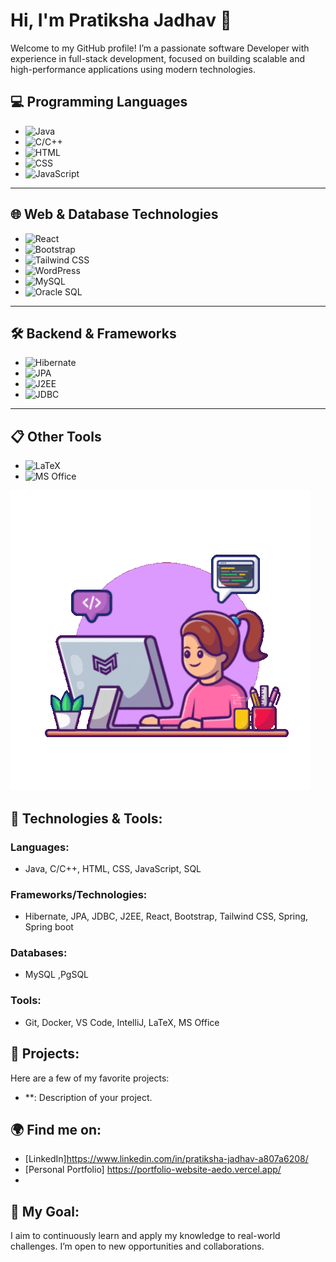 # Hi, I'm Pratiksha Jadhav 👋

Welcome to my GitHub profile! I’m a passionate software Developer with experience in full-stack development, focused on building scalable and high-performance applications using modern technologies.
## 💻 Programming Languages
- ![Java](https://img.shields.io/badge/Java-%23FF5733?style=flat&logo=java&logoColor=white)
- ![C/C++](https://img.shields.io/badge/C%2B%2B-%2300599C?style=flat&logo=c%2B%2B&logoColor=white)
- ![HTML](https://img.shields.io/badge/HTML-%23E34F26?style=flat&logo=html5&logoColor=white)
- ![CSS](https://img.shields.io/badge/CSS-%231572B6?style=flat&logo=css3&logoColor=white)
- ![JavaScript](https://img.shields.io/badge/JavaScript-%23F7DF1E?style=flat&logo=javascript&logoColor=black)

---

## 🌐 Web & Database Technologies
- ![React](https://img.shields.io/badge/React-%2361DAFB?style=flat&logo=react&logoColor=black)
- ![Bootstrap](https://img.shields.io/badge/Bootstrap-%23563D7C?style=flat&logo=bootstrap&logoColor=white)
- ![Tailwind CSS](https://img.shields.io/badge/Tailwind_CSS-%2338B2AC?style=flat&logo=tailwind-css&logoColor=white)
- ![WordPress](https://img.shields.io/badge/WordPress-%234B4B4B?style=flat&logo=wordpress&logoColor=white)
- ![MySQL](https://img.shields.io/badge/MySQL-%234478a3?style=flat&logo=mysql&logoColor=white)
- ![Oracle SQL](https://img.shields.io/badge/Oracle_SQL-%23F00?style=flat&logo=oracle&logoColor=white)

---

## 🛠️ Backend & Frameworks
- ![Hibernate](https://img.shields.io/badge/Hibernate-%234B4B4B?style=flat&logo=hibernate&logoColor=white)
- ![JPA](https://img.shields.io/badge/JPA-%23FF7F00?style=flat&logo=java&logoColor=white)
- ![J2EE](https://img.shields.io/badge/J2EE-%23FF5733?style=flat&logo=java&logoColor=white)
- ![JDBC](https://img.shields.io/badge/JDBC-%23FF5733?style=flat&logo=java&logoColor=white)

---

## 📋 Other Tools
- ![LaTeX](https://img.shields.io/badge/LaTeX-%231194C2?style=flat&logo=latex&logoColor=white)
- ![MS Office](https://img.shields.io/badge/MS_Office-%234F4F4F?style=flat&logo=microsoft-office&logoColor=white)


![Coding from Home](https://raw.githubusercontent.com/Pratiksha2729/Pratiksha2729/main/giphy.gif)

## 🔧 Technologies & Tools:
### Languages:
- Java, C/C++, HTML, CSS, JavaScript, SQL

### Frameworks/Technologies:
- Hibernate, JPA, JDBC, J2EE, React, Bootstrap, Tailwind CSS, Spring, Spring boot

### Databases:
- MySQL ,PgSQL

### Tools:
- Git, Docker, VS Code, IntelliJ, LaTeX, MS Office

## 📌 Projects:
Here are a few of my favorite projects:
- **: Description of your project.


## 🌍 Find me on:
- [LinkedIn]https://www.linkedin.com/in/pratiksha-jadhav-a807a6208/
- [Personal Portfolio] https://portfolio-website-aedo.vercel.app/
- 

## 🎯 My Goal:
I aim to continuously learn and apply my knowledge to real-world challenges. I’m open to new opportunities and collaborations.


